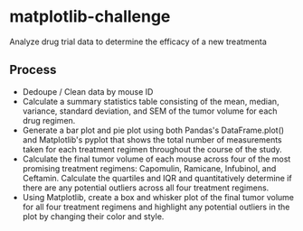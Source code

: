 # matplotlib-challenge

Analyze drug trial data to determine the efficacy of a new treatmenta


## Process 
- Dedoupe / Clean data by mouse ID 
- Calculate a summary statistics table consisting of the mean, median, variance, standard deviation, and SEM of the tumor volume for each drug regimen.
- Generate a bar plot and pie plot using both Pandas's DataFrame.plot() and Matplotlib's pyplot that shows the total number of measurements taken for each treatment regimen throughout the course of the study.
- Calculate the final tumor volume of each mouse across four of the most promising treatment regimens: Capomulin, Ramicane, Infubinol, and Ceftamin. Calculate the quartiles and IQR and quantitatively determine if there are any potential outliers across all four treatment regimens.
- Using Matplotlib, create a box and whisker plot of the final tumor volume for all four treatment regimens and highlight any potential outliers in the plot by changing their color and style.



